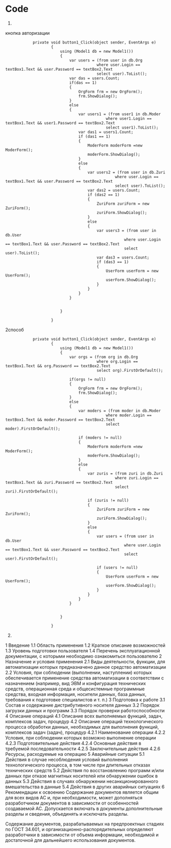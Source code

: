 # Code


1.
кнопка авторизации


                private void button1_Click(object sender, EventArgs e)
                        {
                            using (Model1 db = new Model1())
                            {
                                var users = (from user in db.Org
                                            where user.Login == textBox1.Text && user.Password == textBox2.Text
                                            select user).ToList();
                                var das = users.Count;
                                if(das == 1)
                                {
                                    OrgForm frm = new OrgForm();
                                    frm.ShowDialog();
                                }
                                else
                                {
                                    var users1 = (from user1 in db.Moder
                                                where user1.Login == textBox1.Text && user1.Password == textBox2.Text
                                                select user1).ToList();
                                    var das1 = users1.Count;
                                    if (das1 == 1)
                                    {
                                        ModerForm moderForm =new ModerForm();
                                        moderForm.ShowDialog();
                                    }
                                    else
                                    {
                                        var users2 = (from user in db.Zuri
                                                    where user.Login == textBox1.Text && user.Password == textBox2.Text
                                                    select user).ToList();
                                        var das2 = users.Count;
                                        if (das2 == 1)
                                        {
                                            ZuriForm zuriForm = new ZuriForm();
                                            zuriForm.ShowDialog();
                                        }
                                        else
                                        {
                                            var users3 = (from user in db.User
                                                        where user.Login == textBox1.Text && user.Password == textBox2.Text
                                                        select user).ToList();
                                            var das3 = users.Count;
                                            if (das3 == 1)
                                            {
                                                UserForm userForm = new UserForm();
                                                userForm.ShowDialog();
                                            }
                                        }
                                    }
                                } 


                            }
                            
                        }
2способ

                private void button1_Click(object sender, EventArgs e)
                        {
                            using (Model1 db = new Model1())
                            {
                                var orgs = (from org in db.Org
                                            where org.Login == textBox1.Text && org.Password == textBox2.Text
                                            select org).FirstOrDefault();
                                
                                if(orgs != null)
                                {
                                    OrgForm frm = new OrgForm();
                                    frm.ShowDialog();
                                }
                                else
                                {
                                    var moders = (from moder in db.Moder
                                                where moder.Login == textBox1.Text && moder.Password == textBox2.Text
                                                select moder).FirstOrDefault();
                                    
                                    if (moders != null)
                                    {
                                        ModerForm moderForm =new ModerForm();
                                        moderForm.ShowDialog();
                                    }
                                    else
                                    {
                                        var zuris = (from zuri in db.Zuri
                                                    where zuri.Login == textBox1.Text && zuri.Password == textBox2.Text
                                                    select zuri).FirstOrDefault();
                                        
                                        if (zuris != null)
                                        {
                                            ZuriForm zuriForm = new ZuriForm();
                                            zuriForm.ShowDialog();
                                        }
                                        else
                                        {
                                            var users = (from user in db.User
                                                        where user.Login == textBox1.Text && user.Password == textBox2.Text
                                                        select user).FirstOrDefault();
                                            
                                            if (users != null)
                                            {
                                                UserForm userForm = new UserForm();
                                                userForm.ShowDialog();
                                            }
                                        }
                                    }
                                } 


                            }
                            
                        }

2.




1 Введение
1.1 Область применения
1.2 Краткое описание возможностей
1.3 Уровень подготовки пользователя
1.4 Перечень эксплуатационной документации, с которыми необходимо ознакомиться пользователю
2 Назначение и условия применения
2.1 Виды деятельности, функции, для автоматизации которых предназначено данное средство автоматизации
2.2 Условия, при соблюдении (выполнении, наступлении) которых обеспечивается применение средства автоматизации в соответствии с назначением (например, вид ЭВМ и конфигурация технических средств, операционная среда и общесистемные программные средства, входная информация, носители данных, база данных, требования к подготовке специалистов и т. п.)
3 Подготовка к работе
3.1 Состав и содержание дистрибутивного носителя данных
3.2 Порядок загрузки данных и программ
3.3 Порядок проверки работоспособности
4 Описание операций
4.1 Описание всех выполняемых функций, задач, комплексов задач, процедур
4.2 Описание операций технологического процесса обработки данных, необходимых для выполнения функций, комплексов задач (задач), процедур
4.2.1 Наименование операции
4.2.2 Условия, при соблюдении которых возможно выполнение операции
4.2.3 Подготовительные действия
4.2.4 Основные действия в требуемой последовательности
4.2.5 Заключительные действия
4.2.6 Ресурсы, расходуемые на операцию
5 Аварийные ситуации
5.1 Действия в случае несоблюдения условий выполнения технологического процесса, в том числе при длительных отказах технических средств
5.2 Действия по восстановлению программ и/или данных при отказе магнитных носителей или обнаружении ошибок в данных
5.3 Действия в случаях обнаружении несанкционированного вмешательства в данные
5.4 Действия в других аварийных ситуациях
6 Рекомендации к освоению
Содержание документов является общим для всех видов АС и, при необходимости, может дополняться разработчиком документов в зависимости от особенностей создаваемой АС. Допускается включать в документы дополнительные разделы и сведения, объединять и исключать разделы.

Содержание документов, разрабатываемых на предпроектных стадиях по ГОСТ 34.601, и организационно-распорядительных определяют разработчики в зависимости от объема информации, необходимой и достаточной для дальнейшего использования документов.




